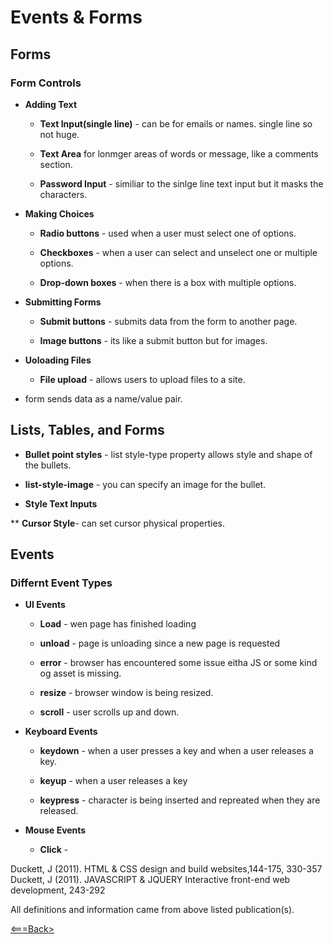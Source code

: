 # Events & Forms

## Forms
### Form Controls

* **Adding Text** 
    
    - **Text Input(single line)**  - can be for emails or names. single line so not huge.

    - **Text Area** for lonmger areas of words or message, like a comments section.

    - **Password Input** - similiar to the sinlge line text input but it masks the characters.

* **Making Choices**

    - **Radio buttons** - used when a user must select one of options.

    - **Checkboxes** - when a user can select and unselect one or multiple options.

    - **Drop-down boxes** - when there is a box with multiple options.

* **Submitting Forms**

    - **Submit buttons** - submits data from the form to another page.

    - **Image buttons** - its like a submit button but for images.

* **Uoloading Files**

    - **File upload** - allows users to upload files to a site.

* form sends data as a name/value pair.

##  Lists, Tables, and Forms

* **Bullet point styles** - list style-type property allows style and shape of the bullets.

* **list-style-image** -  you can specify an image for the bullet.

* **Style Text Inputs**

** **Cursor Style**- can set  cursor physical properties.

## Events 

### **Differnt Event Types**

* **UI Events**

    - **Load** - wen page has finished loading

    - **unload** - page is unloading since a new page is requested

    - **error** - browser has encountered some issue eitha JS or some kind og asset is missing.

    - **resize** - browser window is being resized.

    - **scroll** - user scrolls up and down.

* **Keyboard Events**

    - **keydown** - when a user presses a key and when a user releases a key.

    - **keyup** - when a user releases a key

    - **keypress** - character is being inserted and repreated when they are released.

* **Mouse Events** 

    - **Click** - 









Duckett, J (2011). HTML & CSS design and build websites,144-175, 330-357 <br>
Duckett, J (2011). JAVASCRIPT & JQUERY Interactive front-end web development, 243-292 

All definitions and information came from above listed publication(s).

[<===Back>](README.md)